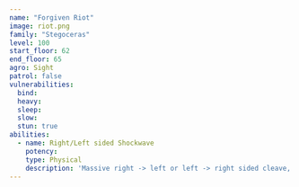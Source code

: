 ```yaml
---
name: "Forgiven Riot"
image: riot.png
family: "Stegoceras"
level: 100
start_floor: 62
end_floor: 65
agro: Sight
patrol: false
vulnerabilities:
  bind: 
  heavy: 
  sleep: 
  slow: 
  stun: true
abilities:
  - name: Right/Left sided Shockwave
    potency: 
    type: Physical
    description: 'Massive right -> left or left -> right sided cleave, uses one immediately after the other with no cast bar'
---
```


